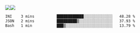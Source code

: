 <div style="display: flex; flex-direction: row;">
<img style="height: auto; width: auto;" class="img" src="https://raw.githubusercontent.com/blazepp/github-stats/master/generated/overview.svg#gh-dark-mode-only" />
<img style="height: auto; width: auto;" class="img" src="https://raw.githubusercontent.com/blazepp/github-stats/master/generated/languages.svg#gh-dark-mode-only" />
</div>

<div style="display: flex; flex-direction: row;">
<!--START_SECTION:waka-->

```txt
INI    3 mins          ████████████░░░░░░░░░░░░░   48.28 %
JSON   2 mins          █████████▒░░░░░░░░░░░░░░░   37.93 %
Bash   1 min           ███▒░░░░░░░░░░░░░░░░░░░░░   13.79 %
```

<!--END_SECTION:waka-->
</div>
